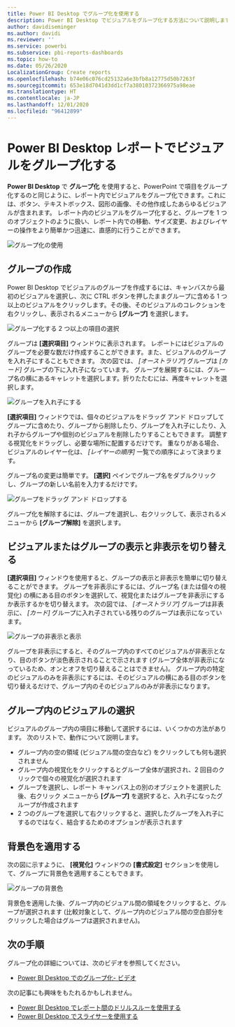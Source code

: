 ```yaml
---
title: Power BI Desktop でグループ化を使用する
description: Power BI Desktop でビジュアルをグループ化する方法について説明します
author: davidiseminger
ms.author: davidi
ms.reviewer: ''
ms.service: powerbi
ms.subservice: pbi-reports-dashboards
ms.topic: how-to
ms.date: 05/26/2020
LocalizationGroup: Create reports
ms.openlocfilehash: b74e06c076cd25132a6e3bfb8a12775d50b7263f
ms.sourcegitcommit: 653e18d7041d3dd1cf7a38010372366975a98eae
ms.translationtype: HT
ms.contentlocale: ja-JP
ms.lasthandoff: 12/01/2020
ms.locfileid: "96412899"
---
```

# <a name="group-visuals-in-power-bi-desktop-reports"></a>Power BI Desktop レポートでビジュアルをグループ化する
**Power BI Desktop** で **グループ化** を使用すると、PowerPoint で項目をグループ化するのと同じように、レポート内でビジュアルをグループ化できます。これには、ボタン、テキストボックス、図形の画像、その他作成したあらゆるビジュアルが含まれます。 レポート内のビジュアルをグループ化すると、グループを 1 つのオブジェクトのように扱い、レポート内での移動、サイズ変更、およびレイヤーの操作をより簡単かつ迅速に、直感的に行うことができます。

![グループ化の使用](media/desktop-grouping-visuals/grouping-visuals-01.png)


## <a name="creating-groups"></a>グループの作成

Power BI Desktop でビジュアルのグループを作成するには、キャンバスから最初のビジュアルを選択し、次に CTRL ボタンを押したままグループに含める 1 つ以上のビジュアルをクリックします。その後、そのビジュアルのコレクションを右クリックし、表示されるメニューから **[グループ]** を選択します。

![グループ化する 2 つ以上の項目の選択](media/desktop-grouping-visuals/grouping-visuals-02.png)

グループは **[選択項目]** ウィンドウに表示されます。 レポートにはビジュアルのグループを必要な数だけ作成することができます。また、ビジュアルのグループを入れ子にすることもできます。 次の図では、 *[オーストラリア]* グループは *[カード]* グループの下に入れ子になっています。 グループを展開するには、グループ名の横にあるキャレットを選択します。折りたたむには、再度キャレットを選択します。 

![グループを入れ子にする](media/desktop-grouping-visuals/grouping-visuals-03.png)

**[選択項目]** ウィンドウでは、個々のビジュアルをドラッグ アンド ドロップしてグループに含めたり、グループから削除したり、グループを入れ子にしたり、入れ子からグループや個別のビジュアルを削除したりすることもできます。 調整する視覚化をドラッグし、必要な場所に配置するだけです。 重なりがある場合、ビジュアルのレイヤー化は、 *[レイヤーの順序]* 一覧での順序によって決まります。

グループ名の変更は簡単です。 **[選択]** ペインでグループ名をダブルクリックし、グループの新しい名前を入力するだけです。

![グループをドラッグ アンド ドロップする](media/desktop-grouping-visuals/grouping-visuals-04.png)

グループ化を解除するには、グループを選択し、右クリックして、表示されるメニューから **[グループ解除]** を選択します。

## <a name="hide-and-show-visuals-or-groups"></a>ビジュアルまたはグループの表示と非表示を切り替える

**[選択項目]** ウィンドウを使用すると、グループの表示と非表示を簡単に切り替えることができます。 グループを非表示にするには、グループ名 (または個々の視覚化) の横にある目のボタンを選択して、視覚化またはグループを非表示にするか表示するかを切り替えます。 次の図では、 *[オーストラリア]* グループは非表示に、 *[カード]* グループに入れ子されている残りのグループは表示になっています。


![グループの非表示と表示](media/desktop-grouping-visuals/grouping-visuals-05.png)

グループを非表示にすると、そのグループ内のすべてのビジュアルが非表示となり、目のボタンが淡色表示されることで示されます (グループ全体が非表示になっているため、オンとオフを切り替えることはできません)。 グループ内の特定のビジュアルのみを非表示にするには、そのビジュアルの横にある目のボタンを切り替えるだけで、グループ内のそのビジュアルのみが非表示になります。

## <a name="selecting-visuals-within-a-group"></a>グループ内のビジュアルの選択

ビジュアルのグループ内の項目に移動して選択するには、いくつかの方法があります。 次のリストで、動作について説明します。

* グループ内の空の領域 (ビジュアル間の空白など) をクリックしても何も選択されません
* グループ内の視覚化をクリックするとグループ全体が選択され、2 回目のクリックで個々の視覚化が選択されます
* グループを選択し、レポート キャンバス上の別のオブジェクトを選択した後、右クリック メニューから **[グループ]** を選択すると、入れ子になったグループが作成されます
* 2 つのグループを選択して右クリックすると、選択したグループを入れ子にするのではなく、結合するためのオプションが表示されます

## <a name="apply-background-color"></a>背景色を適用する

次の図に示すように、 **[視覚化]** ウィンドウの **[書式設定]** セクションを使用して、グループに背景色を適用することもできます。 

![グループの背景色](media/desktop-grouping-visuals/grouping-visuals-06.png)

背景色を適用した後、グループ内のビジュアル間の領域をクリックすると、グループが選択されます (比較対象として、グループ内のビジュアル間の空白部分をクリックした場合はグループは選択されません)。 


## <a name="next-steps"></a>次の手順
グループ化の詳細については、次のビデオを参照してください。

* [Power BI Desktop でのグループ化- ビデオ](https://youtu.be/sf4n7VXoQHY?t=10)

次の記事にも興味をもたれるかもしれません。

* [Power BI Desktop でレポート間のドリルスルーを使用する](desktop-cross-report-drill-through.md)
* [Power BI Desktop でスライサーを使用する](../visuals/power-bi-visualization-slicers.md)
